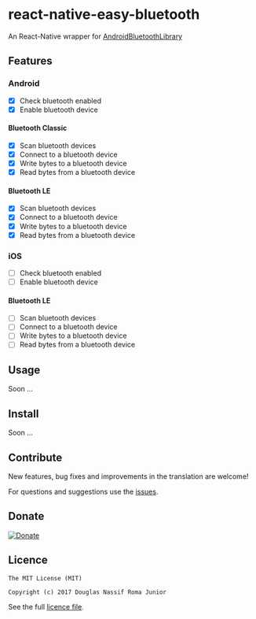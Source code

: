 # react-native-easy-bluetooth
An React-Native wrapper for [AndroidBluetoothLibrary](https://github.com/douglasjunior/AndroidBluetoothLibrary)

## Features

### Android

- [x] Check bluetooth enabled
- [x] Enable bluetooth device

#### Bluetooth Classic
- [x] Scan bluetooth devices
- [x] Connect to a bluetooth device
- [x] Write bytes to a bluetooth device
- [x] Read bytes from a bluetooth device

#### Bluetooth LE
- [x] Scan bluetooth devices
- [x] Connect to a bluetooth device
- [x] Write bytes to a bluetooth device
- [x] Read bytes from a bluetooth device

### iOS

- [ ] Check bluetooth enabled
- [ ] Enable bluetooth device

#### Bluetooth LE
- [ ] Scan bluetooth devices
- [ ] Connect to a bluetooth device
- [ ] Write bytes to a bluetooth device
- [ ] Read bytes from a bluetooth device

## Usage

Soon ...

## Install

Soon ...

## Contribute

New features, bug fixes and improvements in the translation are welcome! 

For questions and suggestions use the [issues](https://github.com/douglasjunior/react-native-easy-bluetooth/issues).

## Donate

[![Donate](https://www.paypalobjects.com/en_US/i/btn/btn_donateCC_LG.gif)](https://www.paypal.com/cgi-bin/webscr?cmd=_s-xclick&hosted_button_id=ZJ6TCL3EVUDDL)

## Licence

```
The MIT License (MIT)

Copyright (c) 2017 Douglas Nassif Roma Junior
```

See the full [licence file](https://github.com/douglasjunior/react-native-easy-bluetooth/blob/master/LICENSE).

